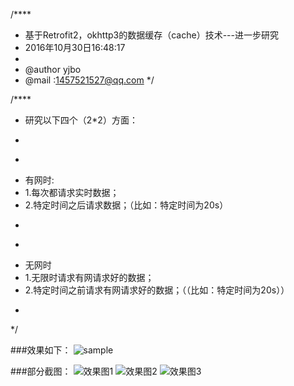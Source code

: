 /****
 * 基于Retrofit2，okhttp3的数据缓存（cache）技术---进一步研究
 * 2016年10月30日16:48:17
 *
 * @author yjbo
 * @mail :1457521527@qq.com
 */

/****
 * 研究以下四个（2*2）方面：
 * <p>
 * ```
 * 有网时:
 * 1.每次都请求实时数据；
 * 2.特定时间之后请求数据；（比如：特定时间为20s）
 * ```
 * ```
 * 无网时
 * 1.无限时请求有网请求好的数据；
 * 2.特定时间之前请求有网请求好的数据；（（比如：特定时间为20s））
 * ```
 */



###效果如下：
![sample](https://github.com/hytcyjb/yjboretrofitcsdndemo/blob/master/运行效果.gif)

###部分截图：
![效果图1](http://img.blog.csdn.net/20161030223411927)
![效果图2](http://img.blog.csdn.net/20161030223428864)
![效果图3](http://img.blog.csdn.net/20161030223438333)
